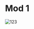 # Mod 1



![123](https://github.com/ReIZzz/DE-101/blob/main/Module%201/Architecture/Architecture.png)
